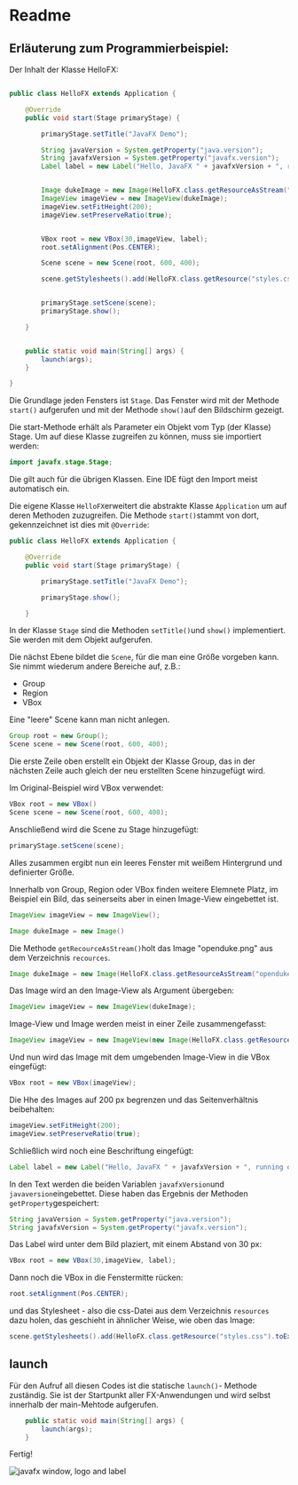 # Readme

## Erläuterung zum Programmierbeispiel:

Der Inhalt der Klasse HelloFX:

```java

public class HelloFX extends Application {

    @Override
    public void start(Stage primaryStage) {

        primaryStage.setTitle("JavaFX Demo");

        String javaVersion = System.getProperty("java.version");
        String javafxVersion = System.getProperty("javafx.version");
        Label label = new Label("Hello, JavaFX " + javafxVersion + ", running on Java " + javaVersion + ".");


        Image dukeImage = new Image(HelloFX.class.getResourceAsStream("openduke.png"));
        ImageView imageView = new ImageView(dukeImage);
        imageView.setFitHeight(200);
        imageView.setPreserveRatio(true);


        VBox root = new VBox(30,imageView, label);
        root.setAlignment(Pos.CENTER);

        Scene scene = new Scene(root, 600, 400);

        scene.getStylesheets().add(HelloFX.class.getResource("styles.css").toExternalForm());


        primaryStage.setScene(scene);
        primaryStage.show();

    } 


    public static void main(String[] args) {
        launch(args);
    }

}
```

Die Grundlage jeden Fensters ist `Stage`. Das Fenster wird mit der Methode `start()` aufgerufen und mit der Methode `show()`auf den Bildschirm gezeigt.

Die start-Methode erhält als Parameter ein Objekt vom Typ (der Klasse) Stage. Um auf diese Klasse zugreifen zu können, muss sie importiert werden:


```java
import javafx.stage.Stage;
```
Die gilt auch für die übrigen Klassen. Eine IDE fügt den Import meist automatisch ein.

Die eigene Klasse `HelloFX`erweitert die abstrakte Klasse `Application` um auf deren Methoden zuzugreifen. Die Methode `start()`stammt von dort, gekennzeichnet ist dies mit `@Override`:

```java
public class HelloFX extends Application {

    @Override
    public void start(Stage primaryStage) {

        primaryStage.setTitle("JavaFX Demo");

        primaryStage.show();

    } 
```

In der Klasse `Stage` sind die Methoden `setTitle()`und `show()` implementiert. Sie werden mit dem Objekt aufgerufen.

Die nächst Ebene bildet die `Scene`, für die man eine Größe vorgeben kann. Sie nimmt wiederum andere Bereiche auf, z.B.:

- Group
- Region
- VBox

Eine "leere" Scene kann man nicht anlegen.


```java
Group root = new Group();
Scene scene = new Scene(root, 600, 400);
```

Die erste Zeile oben erstellt ein Objekt der Klasse Group, das in der nächsten Zeile auch gleich der neu erstellten Scene hinzugefügt wird.

Im Original-Beispiel wird VBox verwendet:

```java
VBox root = new VBox()
Scene scene = new Scene(root, 600, 400);
```


Anschließend wird die Scene zu Stage hinzugefügt:

```java
primaryStage.setScene(scene);
```

Alles zusammen ergibt nun ein leeres Fenster mit weißem Hintergrund und definierter Größe.

Innerhalb von Group, Region oder VBox finden weitere Elemnete Platz, im Beispiel ein Bild, das seinerseits aber in einen Image-View eingebettet ist.

```java
ImageView imageView = new ImageView();
```

```java
Image dukeImage = new Image()
```

Die Methode `getRecourceAsStream()`holt das Image "openduke.png" aus dem Verzeichnis `recources`.

```java
Image dukeImage = new Image(HelloFX.class.getResourceAsStream("openduke.png"));
```

Das Image wird an den Image-View als Argument übergeben:

```java
ImageView imageView = new ImageView(dukeImage);
```

Image-View und Image werden meist in einer Zeile zusammengefasst:

```java
ImageView imageView = new ImageView(new Image(HelloFX.class.getResourceAsStream("openduke.png")));
```

Und nun wird das Image mit dem umgebenden Image-View in die VBox eingefügt:

```java
VBox root = new VBox(imageView);
```

Die Hhe des Images auf 200 px begrenzen und das Seitenverhältnis beibehalten:

```java
imageView.setFitHeight(200);
imageView.setPreserveRatio(true);
```

Schließlich wird noch eine Beschriftung eingefügt:

```java
Label label = new Label("Hello, JavaFX " + javafxVersion + ", running on Java " + javaVersion + ".");

```

In den Text werden die beiden Variablen `javafxVersion`und `javaversion`eingebettet. Diese haben das Ergebnis der Methoden `getProperty`gespeichert:

```java
String javaVersion = System.getProperty("java.version");
String javafxVersion = System.getProperty("javafx.version");
```

Das Label wird unter dem Bild plaziert, mit einem Abstand von 30 px:

```java
VBox root = new VBox(30,imageView, label);
```

Dann noch die VBox in die Fenstermitte rücken:

```java
root.setAlignment(Pos.CENTER);
```

und das Stylesheet - also die css-Datei aus dem Verzeichnis `resources` dazu holen, das geschieht in ähnlicher Weise, wie oben das Image:

```java
scene.getStylesheets().add(HelloFX.class.getResource("styles.css").toExternalForm());
```

## launch

Für den Aufruf all diesen Codes ist die statische `launch()`- Methode zuständig. Sie ist der Startpunkt aller FX-Anwendungen und wird selbst innerhalb der main-Mehtode aufgerufen.

```java
    public static void main(String[] args) {
        launch(args);
    }

```

Fertig!

![javafx window, logo and label](duke-fx.png)
